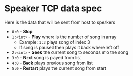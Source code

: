 # Speaker TCP data spec

Here is the data that will be sent from host to speakers

- `0:0` - **Stop**
- `1:<int>` - **Play** *<int>* where *<int>* is the number of song in array
	- Example: `1:3` plays song of index 3
	- If song is paused then plays it back where left off
- `2:<int>` - **Seek** the current song to *<int>* seconds into the song
- `3:0` - **Next** song is played from list
- `4:0` - **Back** plays previous song from list
- `5:0` - **Restart** plays the current song from start
